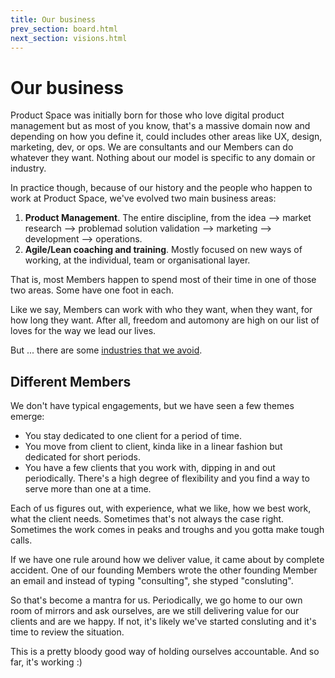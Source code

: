 ```yaml
---
title: Our business
prev_section: board.html
next_section: visions.html
---
```


Our business
============

Product Space was initially born for those who love digital product management but as most of you know, that's a massive domain now and depending on how you define it, could includes other areas like UX, design, marketing, dev, or ops. We are consultants and our Members can do whatever they want. Nothing about our model is specific to any domain or industry.

In practice though, because of our history and the people who happen to work at Product Space, we've evolved two main business areas:

1.  **Product Management**. The entire discipline, from the idea --> market research --> problemad solution validation --> marketing --> development --> operations. 
2.  **Agile/Lean coaching and training**. Mostly focused on new ways of working, at the individual, team or organisational layer.

That is, most Members happen to spend most of their time in one of those two areas. Some have one foot in each.

Like we say, Members can work with who they want, when they want, for how long they want. After all, freedom and automony are high on our list of loves for the way we lead our lives. 

But ... there are some [industries that we avoid](industries-that-we-avoid.html).

Different Members
-------------------------------

We don't have typical engagements, but we have seen a few themes emerge:

- You stay dedicated to one client for a period of time.
- You move from client to client, kinda like in a linear fashion but dedicated for short periods. 
- You have a few clients that you work with, dipping in and out periodically. There's a high degree of flexibility and you find a way to serve more than one at a time. 

Each of us figures out, with experience, what we like, how we best work, what the client needs. Sometimes that's not always the case right. Sometimes the work comes in peaks and troughs and you gotta make tough calls.

If we have one rule around how we deliver value, it came about by complete accident. One of our founding Members wrote the other founding Member an email and instead of typing "consulting", she styped "consluting".

So that's become a mantra for us. Periodically, we go home to our own room of mirrors and ask ourselves, are we still delivering value for our clients and are we happy. If not, it's likely we've started consluting and it's time to review the situation.

This is a pretty bloody good way of holding ourselves accountable. And so far, it's working :)
